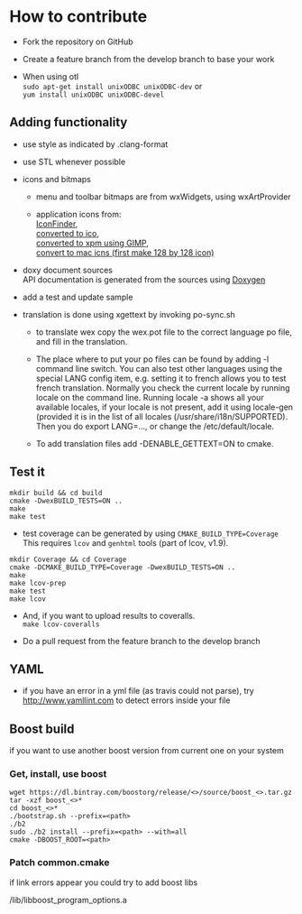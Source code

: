 # How to contribute

- Fork the repository on GitHub

- Create a feature branch from the develop branch to base your work

- When using otl   
    `sudo apt-get install unixODBC unixODBC-dev` or   
    `yum install unixODBC unixODBC-devel`  

## Adding functionality

- use style as indicated by .clang-format

- use STL whenever possible 

- icons and bitmaps
  - menu and toolbar bitmaps are from wxWidgets, using wxArtProvider

  - application icons from:    
  [IconFinder](https://www.iconfinder.com/icons/1495216/article_circle_edit_paper_pencil_icon#size=128),   
  [converted to ico](http://www.convertico.com/),   
  [converted to xpm using GIMP](http://www.gimp.org/),   
  [convert to mac icns (first make 128 by 128 icon)](http://iconverticons.com/)

- doxy document sources  
  API documentation is generated from the sources 
  using [Doxygen](http://www.stack.nl/~dimitri/doxygen/)
  
- add a test and update sample
 
- translation is done using xgettext by invoking po-sync.sh   
  - to translate wex copy the wex.pot file to the correct language po 
    file, and fill in the translation.

  - The place where to put your po files can be found by adding -l command line switch.
    You can also test other languages using the special LANG config item,
    e.g. setting it to french allows you to test french translation.
    Normally you check the current locale by running locale on the
    command line. Running locale -a shows all your available locales, if your
    locale is not present, add it using locale-gen (provided it is in 
    the list of all locales (/usr/share/i18n/SUPPORTED).
    Then you do export LANG=..., or change the /etc/default/locale.
    
  - To add translation files add -DENABLE_GETTEXT=ON to cmake.
    
## Test it

```
mkdir build && cd build   
cmake -DwexBUILD_TESTS=ON ..   
make   
make test   
```

- test coverage can be generated by using `CMAKE_BUILD_TYPE=Coverage`    
  This requires `lcov` and `genhtml` tools (part of lcov, v1.9).    

```
mkdir Coverage && cd Coverage
cmake -DCMAKE_BUILD_TYPE=Coverage -DwexBUILD_TESTS=ON ..   
make  
make lcov-prep  
make test  
make lcov  
```

- And, if you want to upload results to coveralls.    
  `make lcov-coveralls`   

- Do a pull request from the feature branch to the develop branch

## YAML
- if you have an error in a yml file (as travis could not parse), try 
  http://www.yamllint.com
  to detect errors inside your file

## Boost build

if you want to use another boost version from current one on your system


### Get, install, use boost

```
wget https://dl.bintray.com/boostorg/release/<>/source/boost_<>.tar.gz
tar -xzf boost_<>*
cd boost_<>*
./bootstrap.sh --prefix=<path>
./b2
sudo ./b2 install --prefix=<path> --with=all
cmake -DBOOST_ROOT=<path> 
```

### Patch common.cmake

if link errors appear you could try to add boost libs

<path>/lib/libboost_program_options.a
